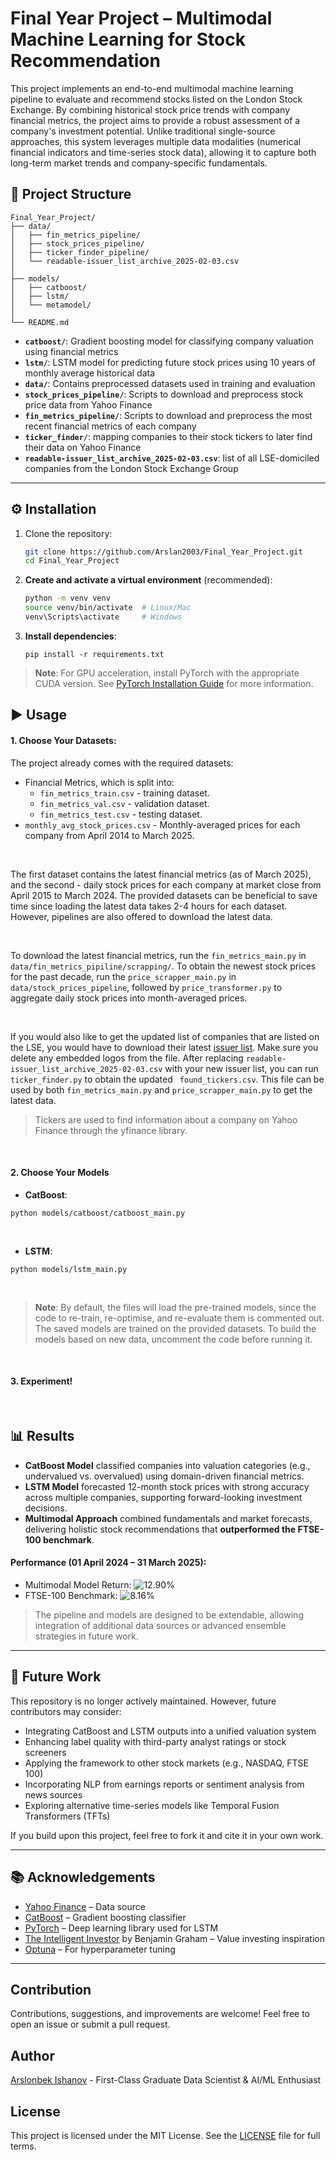 # Final Year Project – Multimodal Machine Learning for Stock Recommendation

This project implements an end-to-end multimodal machine learning pipeline to evaluate and recommend stocks listed on the London Stock Exchange. By combining historical stock price trends with company financial metrics, the project aims to provide a robust assessment of a company's investment potential. Unlike traditional single-source approaches, this system leverages multiple data modalities (numerical financial indicators and time-series stock data), allowing it to capture both long-term market trends and company-specific fundamentals.

## 📁 Project Structure

```
Final_Year_Project/
├── data/
│   ├── fin_metrics_pipeline/
│   ├── stock_prices_pipeline/
│   ├── ticker_finder_pipeline/
│   └── readable-issuer_list_archive_2025-02-03.csv
│
├── models/
│   ├── catboost/
│   ├── lstm/
│   └── metamodel/
│
└── README.md
```

* **`catboost/`**: Gradient boosting model for classifying company valuation using financial metrics
* **`lstm/`**: LSTM model for predicting future stock prices using 10 years of monthly average historical data
* **`data/`**: Contains preprocessed datasets used in training and evaluation
* **`stock_prices_pipeline/`**: Scripts to download and preprocess stock price data from Yahoo Finance
* **`fin_metrics_pipeline/`**: Scripts to download and preprocess the most recent financial metrics of each company
* **`ticker_finder/`**: mapping companies to their stock tickers to later find their data on Yahoo Finance
* **`readable-issuer_list_archive_2025-02-03.csv`**: list of all LSE-domiciled companies from the London Stock Exchange Group

---

## ⚙️ Installation

1. Clone the repository:

   ```bash
   git clone https://github.com/Arslan2003/Final_Year_Project.git
   cd Final_Year_Project
   ```

2. **Create and activate a virtual environment** (recommended):

   ```bash
   python -m venv venv
   source venv/bin/activate  # Linux/Mac
   venv\Scripts\activate     # Windows
   ```

3. **Install dependencies**:

   ```
   pip install -r requirements.txt
   ```

> **Note**: For GPU acceleration, install PyTorch with the appropriate CUDA version. See [PyTorch Installation Guide](https://pytorch.org/get-started/locally/) for more information.


## ▶️ Usage

#### 1. Choose Your Datasets:
The project already comes with the required datasets:
- Financial Metrics, which is split into:
   - ```fin_metrics_train.csv``` - training dataset.
   - ```fin_metrics_val.csv``` - validation dataset.
   - ```fin_metrics_test.csv``` - testing dataset.
- ```monthly_avg_stock_prices.csv``` - Monthly-averaged prices for each company from April 2014 to March 2025.

<br>

The first dataset contains the latest financial metrics (as of March 2025), and the second - daily stock prices for each company at market close from April 2015 to March 2024. The provided datasets can be beneficial to save time since loading the latest data takes 2-4 hours for each dataset. However, pipelines are also offered to download the latest data.  

<br>

To download the latest financial metrics, run the ```fin_metrics_main.py``` in ```data/fin_metrics_pipiline/scrapping/```. To obtain the newest stock prices for the past decade, run the ```price_scrapper_main.py``` in ```data/stock_prices_pipeline```, followed by ```price_transformer.py``` to aggregate daily stock prices into month-averaged prices.

<br>

If you would also like to get the updated list of companies that are listed on the LSE, you would have to download their latest [issuer list](https://www.londonstockexchange.com/reports?tab=issuers). Make sure you delete any embedded logos from the file. After replacing ```readable-issuer_list_archive_2025-02-03.csv``` with your new issuer list, you can run ```ticker_finder.py``` to obtain the updated ``` found_tickers.csv```. This file can be used by both ```fin_metrics_main.py``` and ```price_scrapper_main.py``` to get the latest data.

> Tickers are used to find information about a company on Yahoo Finance through the yfinance library.

<br>

#### 2. Choose Your Models 
- **CatBoost**:  
```
python models/catboost/catboost_main.py
```

<br>

- **LSTM**:  
```
python models/lstm_main.py
```

<br>

> **Note**: By default, the files will load the pre-trained models, since the code to re-train, re-optimise, and re-evaluate them is commented out. The saved models are trained on the provided datasets. To build the models based on new data, uncomment the code before running it.

<br>

#### 3. Experiment!

<br>

## 📊 Results  

- **CatBoost Model** classified companies into valuation categories (e.g., undervalued vs. overvalued) using domain-driven financial metrics.  
- **LSTM Model** forecasted 12-month stock prices with strong accuracy across multiple companies, supporting forward-looking investment decisions.  
- **Multimodal Approach** combined fundamentals and market forecasts, delivering holistic stock recommendations that **outperformed the FTSE-100 benchmark**.  

#### Performance (01 April 2024 – 31 March 2025):  

- Multimodal Model Return: ![12.90%](https://img.shields.io/badge/Return-12.90%25-brightgreen)  
- FTSE-100 Benchmark: ![8.16%](https://img.shields.io/badge/Return-8.16%25-blue)  

>  The pipeline and models are designed to be extendable, allowing integration of additional data sources or advanced ensemble strategies in future work.



<!--- Add concrete results --->
---

## 🔮 Future Work

This repository is no longer actively maintained. However, future contributors may consider:

* Integrating CatBoost and LSTM outputs into a unified valuation system
* Enhancing label quality with third-party analyst ratings or stock screeners
* Applying the framework to other stock markets (e.g., NASDAQ, FTSE 100)
* Incorporating NLP from earnings reports or sentiment analysis from news sources
* Exploring alternative time-series models like Temporal Fusion Transformers (TFTs)

If you build upon this project, feel free to fork it and cite it in your own work.

---

## 📚 Acknowledgements

* [Yahoo Finance](https://finance.yahoo.com) – Data source
* [CatBoost](https://catboost.ai/) – Gradient boosting classifier
* [PyTorch](https://pytorch.org/) – Deep learning library used for LSTM
* [The Intelligent Investor](https://irp-cdn.multiscreensite.com/cb9165b2/files/uploaded/The%20Intelligent%20Investor%20-%20BENJAMIN%20GRAHAM.pdf) by Benjamin Graham – Value investing inspiration
* [Optuna](https://optuna.org/) – For hyperparameter tuning

---

## Contribution
Contributions, suggestions, and improvements are welcome! Feel free to open an issue or submit a pull request.

## Author
[Arslonbek Ishanov](https://github.com/Arslan2003) - First-Class Graduate Data Scientist & AI/ML Enthusiast

## License
This project is licensed under the MIT License. See the [LICENSE](LICENSE) file for full terms.


